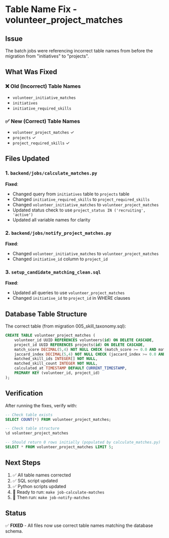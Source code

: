 # Table Name Fix - volunteer_project_matches

## Issue
The batch jobs were referencing incorrect table names from before the migration from "initiatives" to "projects".

## What Was Fixed

### ❌ Old (Incorrect) Table Names
- `volunteer_initiative_matches` 
- `initiatives`
- `initiative_required_skills`

### ✅ New (Correct) Table Names
- `volunteer_project_matches` ✓
- `projects` ✓
- `project_required_skills` ✓

## Files Updated

### 1. `backend/jobs/calculate_matches.py`
**Fixed**:
- Changed query from `initiatives` table to `projects` table
- Changed `initiative_required_skills` to `project_required_skills`
- Changed `volunteer_initiative_matches` to `volunteer_project_matches`
- Updated status check to use `project_status IN ('recruiting', 'active')`
- Updated all variable names for clarity

### 2. `backend/jobs/notify_project_matches.py`
**Fixed**:
- Changed `volunteer_initiative_matches` to `volunteer_project_matches`
- Changed `initiative_id` column to `project_id`

### 3. `setup_candidate_matching_clean.sql`
**Fixed**:
- Updated all queries to use `volunteer_project_matches`
- Changed `initiative_id` to `project_id` in WHERE clauses

## Database Table Structure

The correct table (from migration 005_skill_taxonomy.sql):

```sql
CREATE TABLE volunteer_project_matches (
    volunteer_id UUID REFERENCES volunteers(id) ON DELETE CASCADE,
    project_id UUID REFERENCES projects(id) ON DELETE CASCADE,
    match_score DECIMAL(5,4) NOT NULL CHECK (match_score >= 0.0 AND match_score <= 1.0),
    jaccard_index DECIMAL(5,4) NOT NULL CHECK (jaccard_index >= 0.0 AND jaccard_index <= 1.0),
    matched_skill_ids INTEGER[] NOT NULL,
    matched_skill_count INTEGER NOT NULL,
    calculated_at TIMESTAMP DEFAULT CURRENT_TIMESTAMP,
    PRIMARY KEY (volunteer_id, project_id)
);
```

## Verification

After running the fixes, verify with:

```sql
-- Check table exists
SELECT COUNT(*) FROM volunteer_project_matches;

-- Check table structure
\d volunteer_project_matches

-- Should return 0 rows initially (populated by calculate_matches.py)
SELECT * FROM volunteer_project_matches LIMIT 5;
```

## Next Steps

1. ✅ All table names corrected
2. ✅ SQL script updated
3. ✅ Python scripts updated
4. 🔄 Ready to run: `make job-calculate-matches`
5. 🔄 Then run: `make job-notify-matches`

## Status

✅ **FIXED** - All files now use correct table names matching the database schema.



